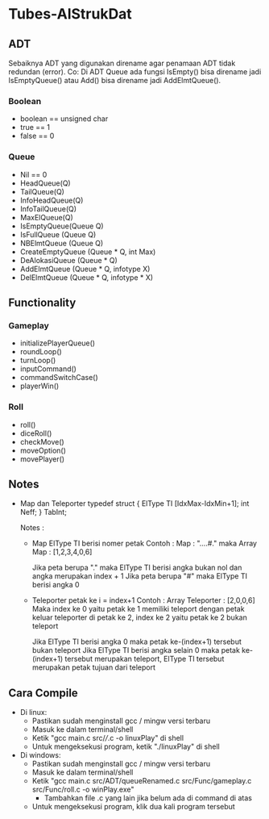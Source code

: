 # Tubes-AlStrukDat

## ADT
Sebaiknya ADT yang digunakan direname agar penamaan ADT tidak redundan (error). Co: Di ADT Queue ada fungsi IsEmpty() bisa direname jadi IsEmptyQueue() atau Add() bisa direname jadi AddElmtQueue().

### Boolean
 - boolean == unsigned char
 - true == 1
 - false == 0

### Queue
 - Nil == 0
 - HeadQueue(Q)
 - TailQueue(Q)
 - InfoHeadQueue(Q)
 - InfoTailQueue(Q)
 - MaxElQueue(Q)
 - IsEmptyQueue(Queue Q)
 - IsFullQueue (Queue Q)
 - NBElmtQueue (Queue Q)
 - CreateEmptyQueue (Queue * Q, int Max)
 - DeAlokasiQueue (Queue * Q)
 - AddElmtQueue (Queue * Q, infotype X)
 - DelElmtQueue (Queue * Q, infotype * X)
    
## Functionality
### Gameplay
  - initializePlayerQueue()
  - roundLoop()
  - turnLoop()
  - inputCommand()
  - commandSwitchCase()
  - playerWin()

### Roll
 - roll()
 - diceRoll()
 - checkMove()
 - moveOption()
 - movePlayer()

## Notes
 - Map dan Teleporter
    typedef struct 
    {
	      ElType TI [IdxMax-IdxMin+1]; 
	      int Neff;
    } TabInt;

    Notes :
    - Map
      ElType TI berisi nomer petak
      Contoh : Map : "....#."
               maka Array Map : [1,2,3,4,0,6]

      Jika peta berupa "." maka ElType TI berisi angka bukan nol dan angka merupakan index + 1 
      Jika peta berupa "#" maka ElType TI berisi angka 0

    - Teleporter
      petak ke i = index+1
      Contoh : Array Teleporter : [2,0,0,6] 
               Maka index ke 0 yaitu petak ke 1 memiliki teleport dengan petak keluar teleporter di petak ke 2,
               index ke 2 yaitu petak ke 2 bukan teleport

      Jika ElType TI berisi angka 0 maka petak ke-(index+1) tersebut bukan  teleport
      Jika ElType TI berisi angka selain 0 maka petak ke-(index+1) tersebut merupakan teleport, ElType TI tersebut merupakan petak tujuan dari teleport

## Cara Compile
- Di linux: 
  - Pastikan sudah menginstall gcc / mingw versi terbaru
  - Masuk ke dalam terminal/shell
  - Ketik "gcc main.c src/*/*.c -o linuxPlay" di shell
  - Untuk mengeksekusi program, ketik "./linuxPlay" di shell
- Di windows:
  - Pastikan sudah menginstall gcc / mingw versi terbaru
  - Masuk ke dalam terminal/shell
  - Ketik "gcc main.c src/ADT/queueRenamed.c src/Func/gameplay.c src/Func/roll.c -o winPlay.exe"
    - Tambahkan file .c yang lain jika belum ada di command di atas 
  - Untuk mengeksekusi program, klik dua kali program tersebut